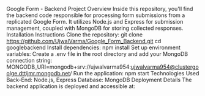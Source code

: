 Google Form - Backend
Project Overview
Inside this repository, you'll find the backend code responsible for processing form submissions from a replicated Google Form. It utilizes Node.js and Express for submission management, coupled with MongoDB for storing collected responses.
Installation Instructions
Clone the repository:
git clone https://github.com/UjwalVarma/Google_Form_Backend.git
cd googlebackend
Install dependencies:
npm install
Set up environment variables:
Create a .env file in the root directory and add your MongoDB connection string:
MONGODB_URI=mongodb+srv://ujwalvarma954:ujwalvarma954@clustergoolge.dttijmr.mongodb.net/
Run the application:
npm start
Technologies Used
Back-End: Node.js, Express
Database: MongoDB
Deployment Details
The backend application is deployed and accessible at: 
